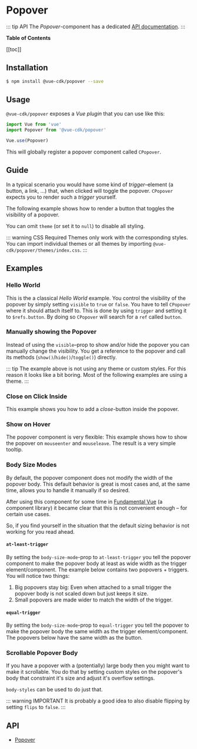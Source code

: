 # Popover

::: tip API
The *Popover*-component has a dedicated [API documentation](./../../api/popover).
:::

**Table of Contents**

[[toc]]

## Installation
``` sh
$ npm install @vue-cdk/popover --save
```

## Usage
`@vue-cdk/popover` exposes a *Vue plugin* that you can use like this:

``` js
import Vue from 'vue'
import Popover from '@vue-cdk/popover'

Vue.use(Popover)
```

This will globally register a popover component called `CPopover`.

## Guide
In a typical scenario you would have some kind of *trigger*–element (a button, a link, …) that, when clicked will toggle the popover. `CPopover` expects you to render such a *trigger* yourself.

The following example shows how to render a button that toggles the visibility of a popover.

<Demo for="popover/prop" />

You can omit `theme` (or set it to `null`) to disable all styling.

::: warning CSS Required
Themes only work with the corresponding styles. You can import individual themes or all themes by importing `@vue-cdk/popover/themes/index.css`.
:::

## Examples

### Hello World

This is the a classical *Hello World* example. You control the visibility of the popover by simply setting `visible` to `true` or `false`. You have to tell `CPopover` where it should attach itself to. This is done by using `trigger` and setting it to `$refs.button`. By doing so `CPopover` will search for a `ref` called `button`.

<Demo for="popover/prop" />


### Manually showing the Popover
Instead of using the `visible`–prop to show and/or hide the popover you can manually change the visibility. You get a reference to the popover and call its methods (`show()`/`hide()`/`toggle()`) directly.

<Demo for="popover/hello-world" />

::: tip
The example above is not using any theme or custom styles. For this reason it looks like a bit boring. Most of the following examples are using a theme.
:::

### Close on Click Inside

This example shows you how to add a *close*-button inside the popover.

<Demo for="popover/click-inside" />

### Show on Hover

The popover component is very flexible: This example shows how to show the popover on `mouseenter` and `mouseleave`. The result is a very simple tooltip.

<Demo for="popover/custom-trigger" />

### Body Size Modes <Badge text="New"/>

By default, the popover component does not modify the width of the popover body. This default behavior is great is most cases and, at the same time, allows you to handle it manually if so desired.

After using this component for some time in [Fundamental Vue](https://github.com/SAP/fundamental-vue) (a component library) it became clear that this is not convenient enough – for certain use cases.

So, if you find yourself in the situation that the default sizing behavior is not working for you read ahead.

#### `at-least-trigger`

By setting the `body-size-mode`-prop to `at-least-trigger` you tell the popover component to make the popover body at least as wide width as the trigger element/component. The example below contains two popovers + triggers. You will notice two things:

1. Big popovers stay big: Even when attached to a small trigger the popover body is not scaled down but just keeps it size.
2. Small popovers are made wider to match the width of the trigger.

<Demo for="popover/body-size-mode-at-least-trigger" />

#### `equal-trigger`

By setting the `body-size-mode`-prop to `equal-trigger` you tell the popover to make the popover body the same width as the trigger element/component. The popovers below have the same width as the button.

<Demo for="popover/body-size-mode-equal-trigger" />

### Scrollable Popover Body

If you have a popover with a (potentially) large body then you might want to make it scrollable. You do that by setting custom styles on the popover's body that constraint it's size and adjust it's overflow settings.

`body-styles` can be used to do just that.

::: warning IMPORTANT
It is probably a good idea to also disable flipping by setting `flips` to `false`.
:::

<Demo for="popover/scrollable-body" />

## API
- [Popover](./../../api/popover)
